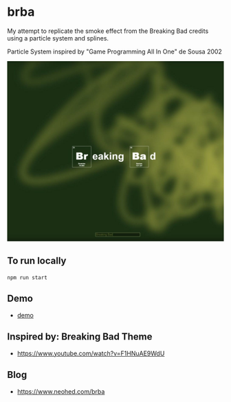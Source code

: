 # brba

My attempt to replicate the smoke effect from the Breaking Bad credits using a particle system and splines.

Particle System inspired by "Game Programming All In One" de Sousa 2002

![Breaking Bad Demo](./BrBa.jpg "Breaking Bad Demo")

## To run locally

``npm run start``

## Demo
* [demo](https://neohed.com/brba/index.html?txt=Bryan%20Cranston)

## Inspired by: Breaking Bad Theme
* https://www.youtube.com/watch?v=F1HNuAE9WdU

## Blog
* https://www.neohed.com/brba
